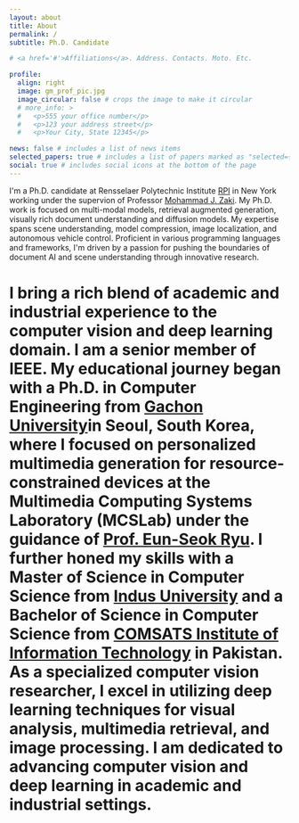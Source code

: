 ```yaml
---
layout: about
title: About
permalink: /
subtitle: Ph.D. Candidate 

# <a href='#'>Affiliations</a>. Address. Contacts. Moto. Etc.

profile:
  align: right
  image: gm_prof_pic.jpg
  image_circular: false # crops the image to make it circular
  # more_info: >
  #   <p>555 your office number</p>
  #   <p>123 your address street</p>
  #   <p>Your City, State 12345</p>

news: false # includes a list of news items
selected_papers: true # includes a list of papers marked as "selected={true}"
social: true # includes social icons at the bottom of the page
---
```


I'm a Ph.D. candidate at Rensselaer Polytechnic Institute [RPI](https://www.rpi.edu) in New York working under the supervion of Professor [Mohammad J. Zaki](https://www.cs.rpi.edu/~zaki/). My Ph.D. work is focused on multi-modal models, retrieval augmented generation, visually rich document understanding and diffusion models. My expertise spans scene understanding, model compression, image localization, and autonomous vehicle control. Proficient in various programming languages and frameworks, I'm driven by a passion for pushing the boundaries of document AI and scene understanding through innovative research.

# I bring a rich blend of academic and industrial experience to the computer vision and deep learning domain. I am a senior member of IEEE. My educational journey began with a Ph.D. in Computer Engineering from [Gachon University](https://www.gachon.ac.kr/sites/eng/)in Seoul, South Korea, where I focused on personalized multimedia generation for resource-constrained devices at the Multimedia Computing Systems Laboratory (MCSLab) under the guidance of [Prof. Eun-Seok Ryu](https://scholar.google.com/citations?hl=en&user=zWkXcPIAAAAJ&view_op=list_works&sortby=pubdate). I further honed my skills with a Master of Science in Computer Science from [Indus University](https://www.indus.edu.pk/) and a Bachelor of Science in Computer Science from [COMSATS Institute of Information Technology](https://lahore.comsats.edu.pk/default.aspx) in Pakistan. As a specialized computer vision researcher, I excel in utilizing deep learning techniques for visual analysis, multimedia retrieval, and image processing. I am dedicated to advancing computer vision and deep learning in academic and industrial settings.
